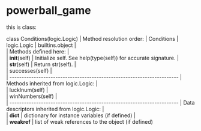 # powerball_game

this is class:

class Conditions(logic.Logic)
 |  Method resolution order:
 |      Conditions
 |      logic.Logic
 |      builtins.object
 |  
 |  Methods defined here:
 |  
 |  __init__(self)
 |      Initialize self.  See help(type(self)) for accurate signature.
 |  
 |  __str__(self)
 |      Return str(self).
 |  
 |  successes(self)
 |  
 |  ----------------------------------------------------------------------
 |  Methods inherited from logic.Logic:
 |  
 |  lucklnum(self)
 |  
 |  winNumbers(self)
 |  
 |  ----------------------------------------------------------------------
 |  Data descriptors inherited from logic.Logic:
 |  
 |  __dict__
 |      dictionary for instance variables (if defined)
 |  
 |  __weakref__
 |      list of weak references to the object (if defined)